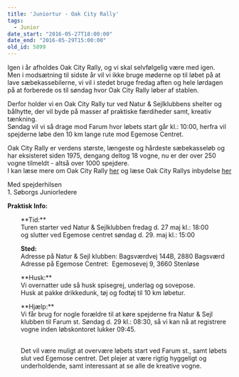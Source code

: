 ```yaml
---
title: 'Juniortur - Oak City Rally'
tags:
  - Junior
date_start: "2016-05-27T18:00:00"
date_end: "2016-05-29T15:00:00"
old_id: 5899
---
```

Igen i år afholdes Oak City Rally, og vi skal selvfølgelig være med igen.<br />Men i modsætning til sidste år vil vi ikke bruge møderne op til løbet på at lave sæbekassebilerne, vi vil i stedet bruge fredag aften og hele lørdagen på at forberede os til søndag hvor Oak City Rally løber af stablen.

Derfor holder vi en Oak City Rally tur ved Natur &amp; Sejlklubbens shelter og bålhytte, der vil byde på masser af praktiske færdiheder samt, kreativ tænkning.<br />Søndag vil vi så drage mod Farum hvor løbets start går kl.: 10:00, herfra vil spejderne løbe den 10 km lange rute mod Egemose Centret.

Oak City Rally er verdens største, længeste og hårdeste sæbekasseløb og har eksisteret siden 1975, dengang deltog 18 vogne, nu er der over 250 vogne tilmeldt - altså over 1000 spejdere.<br />I kan læse mere om Oak City Rally [her](http://www.oakcityrally.dk/)&nbsp;og læse Oak City Rallys inbydelse [her](http://www.oakcityrally.dk/images/OCR_pdf/OakCityRally_indbydelse_2016.pdf)

Med spejderhilsen<br />1. Søborgs Juniorledere

**Praktisk Info:**

<p style="padding-left: 30px;">**Tid:**<br />Turen starter ved Natur &amp; Sejlklubben fredag d. 27 maj kl.: 18:00<br />og slutter ved Egemose centret søndag d. 29. maj kl.: 15:00</p><p style="padding-left: 30px;"><strong>Sted:<br /></strong>Adresse på Natur &amp; Sejl klubben: Bagsværdvej 144B, 2880 Bagsværd<br />Adresse på Egemose Centret: &nbsp;Egemosevej 9, 3660 Stenløse</p><p style="padding-left: 30px;">**Husk:**<br />Vi overnatter ude så husk spisegrej, underlag og sovepose.<br />Husk at pakke drikkedunk, tøj og fodtøj til 10 km løbetur.</p><p style="padding-left: 30px;">**Hjælp:**<br />Vi får brug for nogle forældre til at køre spejderne fra Natur &amp; Sejl klubben til Farum st. Søndag d. 29 kl.: 08:30, så vi kan nå at registrere vogne inden løbskontoret lukker 09:45.<br /><br /></p><p style="padding-left: 30px;">Det vil være muligt at overvære løbets start ved Farum st., samt løbets slut ved Egemose centret. Det plejer at være rigtig hyggeligt og underholdende, samt interessant at se alle de kreative vogne.</p><p style="padding-left: 30px;">&nbsp;</p>